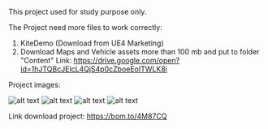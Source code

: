 This project used for study purpose only.

The Project need more files to work correctly:
1. KiteDemo (Download from UE4 Marketing)
2. Download Maps and Vehicle assets more than 100 mb and put to folder "Content"
Link: https://drive.google.com/open?id=1hJTQBcJElcL4QjS4p0cZboeEoITWLK8i

Project images:

![alt text](https://i.ibb.co/8mT6MbW/1.png)
![alt text](https://i.ibb.co/TY2p0zh/2.png)
![alt text](https://i.ibb.co/1mMTQXd/3.png)
![alt text](https://i.ibb.co/5rLX0fh/4.png)

Link download project: https://bom.to/4M87CQ

